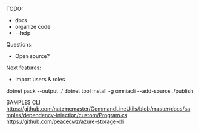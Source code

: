 TODO: 
 - docs
 - organize code
 - --help 
 
Questions:
 - Open source?

Next features:
 - Import users & roles

 dotnet pack --output ./
 dotnet tool install -g omniacli --add-source ./publish
 
 
SAMPLES CLI
https://github.com/natemcmaster/CommandLineUtils/blob/master/docs/samples/dependency-injection/custom/Program.cs
https://github.com/peacecwz/azure-storage-cli 